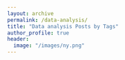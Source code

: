 ```yaml
---
layout: archive
permalink: /data-analysis/
title: "Data analysis Posts by Tags"
author_profile: true
header:
  image: "/images/ny.png"
---
```

